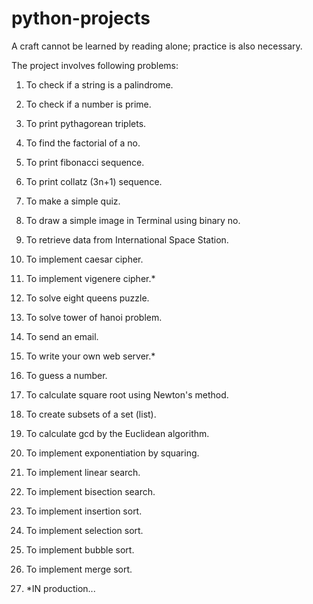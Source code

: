 # python-projects
A craft cannot be learned by reading alone; practice is also necessary.


The project involves following problems:

1. To check if a string is a palindrome.
2. To check if a number is prime.
3. To print pythagorean triplets.
4. To find the factorial of a no.
5. To print fibonacci sequence.
6. To print collatz (3n+1) sequence.
7. To make a simple quiz.
8. To draw a simple image in Terminal using binary no.
9. To retrieve data from International Space Station.
10. To implement caesar cipher.
11. To implement vigenere cipher.*
12. To solve eight queens puzzle.
13. To solve tower of hanoi problem.
14. To send an email.
15. To write your own web server.*
16. To guess a number.
17. To calculate square root using Newton's method.
18. To create subsets of a set (list). 
19. To calculate gcd by the Euclidean algorithm.
20. To implement exponentiation by squaring.


21. To implement linear search.
22. To implement bisection search.


23. To implement insertion sort.
24. To implement selection sort.
25. To implement bubble sort.
26. To implement merge sort.


27. *IN production...